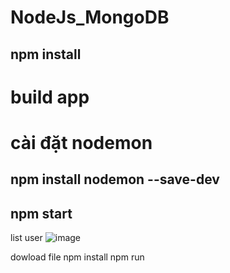 # NodeJs_MongoDB
## npm install 
# build app 
# cài đặt nodemon 
## npm install nodemon --save-dev
## npm start


list user
![image](https://user-images.githubusercontent.com/66910370/168661811-6c72fa4a-64c9-49fe-a313-924a645ca040.png)


dowload file 
npm install 
npm run
